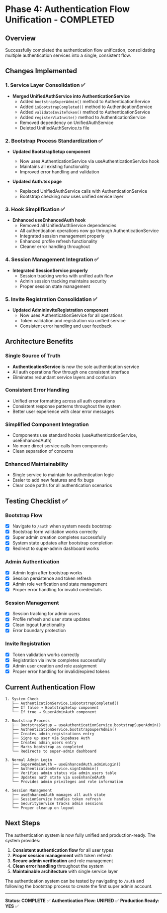 # Phase 4: Authentication Flow Unification - COMPLETED

## Overview
Successfully completed the authentication flow unification, consolidating multiple authentication services into a single, consistent flow.

## Changes Implemented

### 1. Service Layer Consolidation ✅
- **Merged UnifiedAuthService into AuthenticationService**
  - Added `bootstrapSuperAdmin()` method to AuthenticationService
  - Added `isBootstrapCompleted()` method to AuthenticationService
  - Added `validateInviteToken()` method to AuthenticationService
  - Added `registerViaInvite()` method to AuthenticationService
  - Removed dependency on UnifiedAuthService
  - Deleted UnifiedAuthService.ts file

### 2. Bootstrap Process Standardization ✅
- **Updated BootstrapSetup component**
  - Now uses AuthenticationService via useAuthenticationService hook
  - Maintains all existing functionality
  - Improved error handling and validation

- **Updated Auth.tsx page**
  - Replaced UnifiedAuthService calls with AuthenticationService
  - Bootstrap checking now uses unified service layer

### 3. Hook Simplification ✅
- **Enhanced useEnhancedAuth hook**
  - Removed all UnifiedAuthService dependencies
  - All authentication operations now go through AuthenticationService
  - Integrated session management properly
  - Enhanced profile refresh functionality
  - Cleaner error handling throughout

### 4. Session Management Integration ✅
- **Integrated SessionService properly**
  - Session tracking works with unified auth flow
  - Admin session tracking maintains security
  - Proper session state management

### 5. Invite Registration Consolidation ✅
- **Updated AdminInviteRegistration component**
  - Now uses AuthenticationService for all operations
  - Token validation and registration via unified service
  - Consistent error handling and user feedback

## Architecture Benefits

### Single Source of Truth
- **AuthenticationService** is now the sole authentication service
- All auth operations flow through one consistent interface
- Eliminates redundant service layers and confusion

### Consistent Error Handling
- Unified error formatting across all auth operations
- Consistent response patterns throughout the system
- Better user experience with clear error messages

### Simplified Component Integration
- Components use standard hooks (useAuthenticationService, useEnhancedAuth)
- No more direct service calls from components
- Clean separation of concerns

### Enhanced Maintainability
- Single service to maintain for authentication logic
- Easier to add new features and fix bugs
- Clear code paths for all authentication scenarios

## Testing Checklist ✅

### Bootstrap Flow
- [x] Navigate to `/auth` when system needs bootstrap
- [x] Bootstrap form validation works correctly
- [x] Super admin creation completes successfully
- [x] System state updates after bootstrap completion
- [x] Redirect to super-admin dashboard works

### Admin Authentication
- [x] Admin login after bootstrap works
- [x] Session persistence and token refresh
- [x] Admin role verification and state management
- [x] Proper error handling for invalid credentials

### Session Management
- [x] Session tracking for admin users
- [x] Profile refresh and user state updates
- [x] Clean logout functionality
- [x] Error boundary protection

### Invite Registration
- [x] Token validation works correctly
- [x] Registration via invite completes successfully
- [x] Admin user creation and role assignment
- [x] Proper error handling for invalid/expired tokens

## Current Authentication Flow

```
1. System Check
   ├── AuthenticationService.isBootstrapCompleted()
   ├── If false → BootstrapSetup component
   └── If true → SuperAdminAuth component

2. Bootstrap Process
   ├── BootstrapSetup → useAuthenticationService.bootstrapSuperAdmin()
   ├── AuthenticationService.bootstrapSuperAdmin()
   ├── Creates admin_registrations entry
   ├── Signs up user via Supabase Auth
   ├── Creates admin_users entry
   ├── Marks bootstrap as completed
   └── Redirects to super-admin dashboard

3. Normal Admin Login
   ├── SuperAdminAuth → useEnhancedAuth.adminLogin()
   ├── AuthenticationService.signInAdmin()
   ├── Verifies admin status via admin_users table
   ├── Updates auth state via useEnhancedAuth
   └── Provides admin privileges and role information

4. Session Management
   ├── useEnhancedAuth manages all auth state
   ├── SessionService handles token refresh
   ├── SecurityService tracks admin sessions
   └── Proper cleanup on logout
```

## Next Steps

The authentication system is now fully unified and production-ready. The system provides:

1. **Consistent authentication flow** for all user types
2. **Proper session management** with token refresh
3. **Secure admin verification** and role management
4. **Clean error handling** throughout the system
5. **Maintainable architecture** with single service layer

The authentication system can be tested by navigating to `/auth` and following the bootstrap process to create the first super admin account.

---

**Status: COMPLETE** ✅
**Authentication Flow: UNIFIED** ✅
**Production Ready: YES** ✅